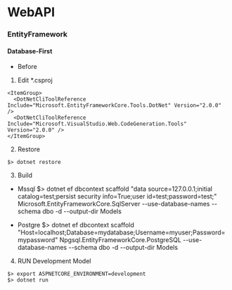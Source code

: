 WebAPI
======



### EntityFramework



#### Database-First
* Before
1. Edit *.csproj
``` 
<ItemGroup>
  <DotNetCliToolReference Include="Microsoft.EntityFrameworkCore.Tools.DotNet" Version="2.0.0" />
  <DotNetCliToolReference Include="Microsoft.VisualStudio.Web.CodeGeneration.Tools" Version="2.0.0" />
</ItemGroup>

```

2.  Restore
```
$> dotnet restore
```

3. Build
* Mssql
$> dotnet ef dbcontext scaffold "data source=127.0.0.1;initial catalog=test;persist security info=True;user id=test;password=test;" Microsoft.EntityFrameworkCore.SqlServer --use-database-names --schema dbo -d --output-dir Models



* Postgre
$> dotnet ef dbcontext scaffold "Host=localhost;Database=mydatabase;Username=myuser;Password=mypassword" Npgsql.EntityFrameworkCore.PostgreSQL --use-database-names --schema dbo -d  --output-dir Models



4. RUN Development Model
```
$> export ASPNETCORE_ENVIRONMENT=development
$> dotnet run
```
